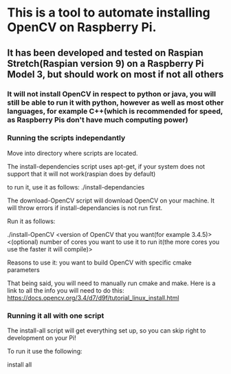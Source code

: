 # This is a tool to automate installing OpenCV on Raspberry Pi.
## It has been developed and tested on Raspian Stretch(Raspian version 9) on a Raspberry Pi Model 3, but should work on most if not all others
### It will not install OpenCV in respect to python or java, you will still be able to run it with python, however as well as most other languages, for example C++(which is recommended for speed, as Raspberry Pis don't have much computing power)

### Running the scripts independantly
Move into directory where scripts are located.

The install-dependencies script uses apt-get, if your system does not support that it will not work(raspian does by default)

to run it, use it as follows:
./install-dependancies 


The download-OpenCV script will download OpenCV on your machine. It will throw errors if install-dependancies is not run first.

Run it as follows:

./install-OpenCV <version of OpenCV that you want(for example 3.4.5)> <(optional) number of cores you want to use it to run it(the more cores you use the faster it will compile)>

Reasons to use it: you want to build OpenCV with specific cmake parameters

That being said, you will need to manually run cmake and make.
Here is a link to all the info you will need to do this: https://docs.opencv.org/3.4/d7/d9f/tutorial_linux_install.html

### Running it all with one script

The install-all script will get everything set up, so you can skip right to development on your Pi!

To run it use the following:

install all <desired OpenCV version> <number of cores you want to use to make>
